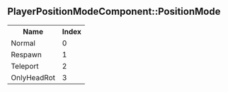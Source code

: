 ## PlayerPositionModeComponent::PositionMode

<table><tr><th>Name</th><th>Index</th><tr><td>Normal</td><td>0</td></tr><tr><td>Respawn</td><td>1</td></tr><tr><td>Teleport</td><td>2</td></tr><tr><td>OnlyHeadRot</td><td>3</td></tr></table>